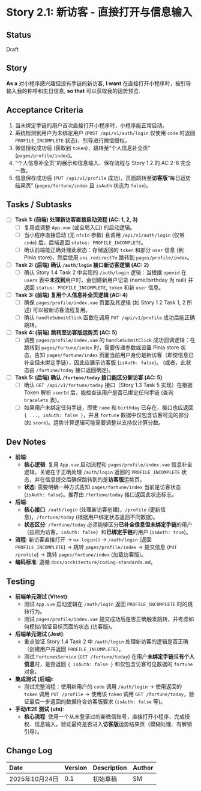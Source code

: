 # Story 2.1: 新访客 - 直接打开与信息输入

## Status

Draft

## Story

**As a** 对小程序感兴趣但没有手链的新访客,
**I want** 在直接打开小程序时，被引导输入我的称呼和生日信息,
**so that** 可以获取我的运势预览.

## Acceptance Criteria

1.  当未绑定手链的用户首次直接打开小程序时，小程序能正常启动。
2.  系统检测到用户为未绑定用户 (`POST /api/v1/auth/login` 仅使用 `code` 时返回 `PROFILE_INCOMPLETE` 状态)，引导进行微信授权。
3.  微信授权成功后 (获取到 `token`)，跳转至“个人信息补全页” (`pages/profile/index`)。
4.  “个人信息补全页”的展示和信息输入、保存流程与 Story 1.2 的 AC 2-8 完全一致。
5.  信息保存成功后 (`PUT /api/v1/profile` 成功)，页面跳转至**访客版**“每日运势结果页” (`pages/fortune/index` 且 `isAuth` 状态为 `false`)。

## Tasks / Subtasks

- [ ] **Task 1: (前端) 处理新访客直接启动流程 (AC: 1, 2, 3)**
  - [ ] 复用或调整 `App.vue` (或全局入口) 的启动逻辑。
  - [ ] 当小程序直接启动 (无 `nfcId` 参数) 且调用 `/api/v1/auth/login` (仅带 `code`) 后，后端返回 `status: PROFILE_INCOMPLETE`。
  - [ ] 确认前端能正确处理此状态：存储返回的 `token` 和部分 `user` 信息 (到 Pinia store)，然后使用 `uni.redirectTo` 跳转到 `pages/profile/index`。
- [ ] **Task 2: (后端) 确认 `/auth/login` 接口新访客逻辑 (AC: 2)**
  - [ ] 确认 Story 1.4 Task 2 中实现的 `/auth/login` 逻辑：当根据 `openid` 在 `users` 表中**未找到**用户时，会创建新用户记录 (name/birthday 为 null) 并返回 `status: PROFILE_INCOMPLETE`, `token` 和新 `user` 信息。
- [ ] **Task 3: (前端) 复用个人信息补全页逻辑 (AC: 4)**
  - [ ] 确保 `pages/profile/index.vue` 页面及其逻辑 (如 Story 1.2 Task 1, 2 所述) 可以被新访客流程复用。
  - [ ] 确认 `handleSubmitClick` 函数在调用 `PUT /api/v1/profile` 成功后能正确跳转。
- [ ] **Task 4: (前端) 跳转至访客版运势页 (AC: 5)**
  - [ ] 调整 `pages/profile/index.vue` 的 `handleSubmitClick` 成功回调逻辑：在跳转到 `pages/fortune/index` 时，需要传递参数或设置 Pinia store 状态，告知 `pages/fortune/index` 页面当前用户身份是新访客（即使信息已补全但未绑定手链），因此应展示访客版 (`isAuth: false`)。 (或者，此状态由 `/fortune/today` 接口返回确定)。
- [ ] **Task 5: (后端) 确认 `/fortune/today` 接口能区分新访客 (AC: 5)**
  - [ ] 确认 `GET /api/v1/fortune/today` 接口（Story 1.3 Task 5 实现）在根据 Token 解析 `userId` 后，能检查该用户是否已绑定任何手链 (查询 `bracelets` 表)。
  - [ ] 如果用户未绑定任何手链，即使 `name` 和 `birthday` 已存在，接口也应返回 `{ ..., isAuth: false }`，并且 `fortune` 数据中仅包含访客可见的部分 (如 `score`)。运势计算逻辑可能需要调整以支持仅计算分数。

## Dev Notes

- **前端**:
  - **核心逻辑**: 复用 `App.vue` 启动流程和 `pages/profile/index.vue` 信息补全逻辑。关键在于正确处理 `/auth/login` 返回的 `PROFILE_INCOMPLETE` 状态，并在信息提交后确保跳转到的是**访客版**运势页。
  - **状态**: 需要明确一种方式告知 `pages/fortune/index` 当前是访客状态 (`isAuth: false`)。推荐由 `/fortune/today` 接口返回此状态标志。
- **后端**:
  - **核心接口**: `/auth/login` (处理新访客创建)，`/profile` (更新信息)，`/fortune/today` (根据用户绑定状态返回不同数据)。
  - **状态区分**: `/fortune/today` 必须能够区分**已补全信息但未绑定手链**的用户（应视为访客，`isAuth: false`）和**已绑定手链**的用户 (`isAuth: true`)。
- **流程**: 新访客直接打开 -> `wx.login()` -> `/auth/login` (返回 `PROFILE_INCOMPLETE`) -> 跳转 `pages/profile/index` -> 提交信息 (`PUT /profile`) -> 跳转 `pages/fortune/index` (加载访客版)。
- **编码标准**: 遵循 `docs/architecture/coding-standards.md`。

## Testing

- **前端单元测试 (Vitest)**:
  - 测试 `App.vue` 启动逻辑在 `/auth/login` 返回 `PROFILE_INCOMPLETE` 时的跳转行为。
  - 测试 `pages/profile/index.vue` 提交成功后是否正确触发跳转，并考虑如何模拟/验证目标页面的状态 (访客版)。
- **后端单元测试 (Jest)**:
  - 重点验证 Story 1.4 Task 2 中 `/auth/login` 处理新访客的逻辑是否正确（创建用户并返回 `PROFILE_INCOMPLETE`）。
  - 测试 `FortunesService` (`GET /fortune/today`) 在用户**未绑定手链**但**有个人信息**时，是否返回 `{ isAuth: false }` 和仅包含访客可见数据的 `fortune` 对象。
- **集成测试 (后端)**:
  - 测试完整流程：使用新用户的 `code` 调用 `/auth/login` -> 使用返回的 `token` 调用 `PUT /profile` -> 使用该 `token` 调用 `GET /fortune/today`，验证最后一步返回的数据符合访客版要求 (`isAuth: false` 等)。
- **手动/E2E 测试 (uts)**:
  - **核心流程**: 使用一个从未登录过的新微信账号，直接打开小程序，完成授权、信息输入，验证最终是否进入**访客版**运势结果页（模糊处理、有解锁引导）。

## Change Log

| Date           | Version | Description | Author |
| :------------- | :------ | :---------- | :----- |
| 2025年10月24日 | 0.1     | 初始草稿    | SM     |
